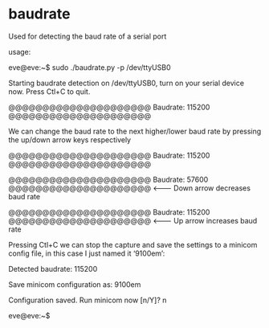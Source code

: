 # baudrate
Used for detecting the baud rate of a serial port

usage:

eve@eve:~$ sudo ./baudrate.py -p /dev/ttyUSB0

Starting baudrate detection on /dev/ttyUSB0, turn on your serial device now.
Press Ctl+C to quit.


@@@@@@@@@@@@@@@@@@@@@ Baudrate: 115200 @@@@@@@@@@@@@@@@@@@@@


We can change the baud rate to the next higher/lower baud rate by pressing the up/down arrow keys respectively

@@@@@@@@@@@@@@@@@@@@@ Baudrate: 115200 @@@@@@@@@@@@@@@@@@@@@


@@@@@@@@@@@@@@@@@@@@@ Baudrate: 57600 @@@@@@@@@@@@@@@@@@@@@    <--- Down arrow decreases baud rate


@@@@@@@@@@@@@@@@@@@@@ Baudrate: 115200 @@@@@@@@@@@@@@@@@@@@@    <--- Up arrow increases baud rate



Pressing Ctl+C we can stop the capture and save the settings to a minicom config file, in this case I just named it ‘9100em’:

Detected baudrate: 115200

Save minicom configuration as: 9100em
 
Configuration saved. Run minicom now [n/Y]? n

eve@eve:~$
